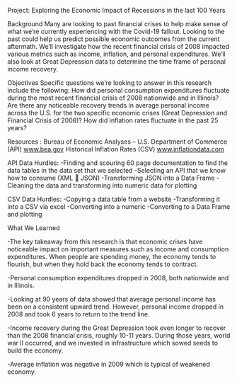 Project: Exploring the Economic Impact of Recessions in the last 100 Years

Background
Many are looking to past financial crises to help make sense of what we’re currently experiencing with the Covid-19 fallout. Looking to the past could help us predict possible economic outcomes from the current aftermath. We’ll investigate how the recent financial crisis of 2008 impacted various metrics such as income, inflation, and personal expenditures. We’ll also look at Great Depression data to determine the time frame of personal income recovery.  

Objectives
Specific questions we’re looking to answer in this research include the following:
How did personal consumption expenditures fluctuate during the most recent financial crisis of 2008 nationwide and in Illinois?
Are there any noticeable recovery trends in average personal income across the U.S. for the two specific economic crises (Great Depression and Financial Crisis of 2008)?
How did inflation rates fluctuate in the past 25 years?

Resources : 
	Bureau of Economic Analyses – U.S. Department of Commerce (API)
	www.bea.gov
	Historical Inflation Rates (CSV)
	www.inflationdata.com

API Data Hurdles:
-Finding and scouring 60 page documentation to find the data tables in the data set that we selected
-Selecting an API that we know how to consume (XML  JSON)
-Transforming JSON into a Data Frame
-Cleaning the data and transforming into numeric data for plotting

CSV Data Hurdles:
-Copying a data table from a website
-Transforming it into a CSV via excel
-Converting into a numeric
-Converting to a Data Frame and plotting


What We Learned

-The key takeaway from this research is that economic crises have noticeable impact on important measures such as income and consumption expenditures. When people are spending   money, the economy tends to flourish, but when they hold back the economy tends to contract.

-Personal consumption expenditures dropped in 2008, both nationwide and in Illinois.

-Looking at 90 years of data showed that average personal income has been on a consistent upward trend. However, personal income dropped in 2008 and took 6 years to return to the trend line.

-Income recovery during the Great Depression took even longer to recover than the 2008 financial crisis, roughly 10-11 years. During those years, world war II occurred, and we invested in infrastructure which sowed seeds to build the economy.

-Average inflation was negative in 2009 which is typical of weakened economy. 



